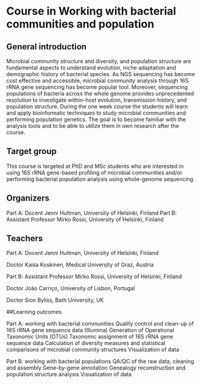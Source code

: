 # Course in Working with bacterial communities and population

## General introduction

Microbial community structure and diversity, and population structure are fundamental aspects to understand evolution, niche adaptation and demographic history of bacterial species. As NGS sequencing has become cost effective and accessible, microbial community analysis through 16S rRNA gene sequencing has become popular tool. Moreover, sequencing populations of bacteria across the whole genome provides unprecedented resolution to investigate within-host evolution, transmission history, and population structure. During the one week course the students will learn and apply bioinformatic techniques to study microbial communities and performing population genetics. The goal is to become familiar with the analysis tools and to be able to utilize them in own research after the course. 

## Target group

This course is targeted at PhD and MSc students who are interested in using 16S rRNA gene-based profiling of microbial communities and/or performing bacterial population analysis using whole-genome sequencing. 

## Organizers

Part A: Docent Jenni Hultman, University of Helsinki, Finland
Part B: Assistant Professor Mirko Rossi, University of Helsinki, Finland 

## Teachers

Part A: 
Docent Jenni Hultman, University of Helsinki, Finland

Doctor Kaisa Koskinen, Medical University of Graz, Austria 

Part B: 
Assistant Professor Mirko Rossi, University of Helsinki, Finland

Doctor João Carriço, University of Lisbon, Portugal

Doctor Sion Byliss, Bath University, UK 

##Learning outcomes

Part A: working with bacterial communities 
Quality control and clean-up of 16S rRNA gene sequence data (Illumina)
Generation of Operational Taxonomic Units (OTUs)
Taxonomic assignment of 16S rRNA gene sequence data
Calculation of diversity measures and statistical comparisons of microbial community structures
Visualization of data 

Part B: working with bacterial populations 
QA/QC of the raw data, cleaning and assembly
Gene-by-gene annotation
Genealogy reconstruction and population structure analysis
Visualization of data
